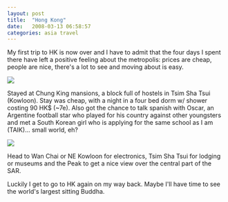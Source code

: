 ```yaml
---
layout: post
title:  "Hong Kong"
date:   2008-03-13 06:58:57 
categories: asia travel 
---
```

My first trip to HK is now over and I have to admit that the four days I spent there have left a positive feeling about the metropolis: prices are cheap, people are nice, there's a lot to see and moving about is easy.

<img src=cc42ec8137639ac885da5d31fed82d18.jpg />

Stayed at Chung King mansions, a block full of hostels in Tsim Sha Tsui (Kowloon). Stay was cheap, with a night in a four bed dorm w/ shower costing 90 HK$ (~7e). Also got the chance to talk spanish with Oscar, an Argentine football star who played for his country against other youngsters and met a South Korean girl who is applying for the same school as I am (TAIK)... small world, eh?	

<img src=d7d404e13231891b3762fb0c725ee4ce.jpg />

Head to Wan Chai or NE Kowloon for electronics, Tsim Sha Tsui for lodging or museums and the Peak to get a nice view over the central part of the SAR.

Luckily I get to go to HK again on my way back. Maybe I'll have time to see the world's largest sitting Buddha.
